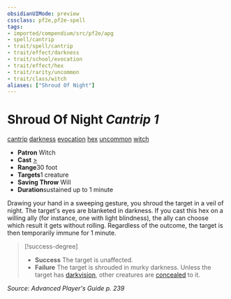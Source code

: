 ```yaml
---
obsidianUIMode: preview
cssclass: pf2e,pf2e-spell
tags:
- imported/compendium/src/pf2e/apg
- spell/cantrip
- trait/spell/cantrip
- trait/effect/darkness
- trait/school/evocation
- trait/effect/hex
- trait/rarity/uncommon
- trait/class/witch
aliases: ["Shroud Of Night"]
---
```

# Shroud Of Night *Cantrip 1*   
[cantrip](cantrip.md)  [darkness](rules/traits/darkness.md)  [evocation](evocation.md)  [hex](hex-apg.md)  [uncommon](uncommon.md)  [witch](rules/traits/witch-apg.md)  

- **Patron** Witch
- **Cast** [>](chapter-9-playing-the-game.md#Actions "Single Action") 
- **Range**30 foot
- **Targets**1 creature
- **Saving Throw** Will
- **Duration**sustained up to 1 minute

Drawing your hand in a sweeping gesture, you shroud the target in a veil of night. The target's eyes are blanketed in darkness. If you cast this hex on a willing ally (for instance, one with light blindness), the ally can choose which result it gets without rolling. Regardless of the outcome, the target is then temporarily immune for 1 minute.

> [!success-degree] 
> - **Success** The target is unaffected.
> - **Failure** The target is shrouded in murky darkness. Unless the target has [darkvision](rules/abilities/darkvision.md), other creatures are [concealed](conditions.md#Concealed) to it.

*Source: Advanced Player's Guide p. 239*